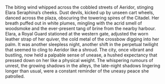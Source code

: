 The biting wind whipped across the cobbled streets of Aeridor, stinging Elara Seraphina’s cheeks.  Dust devils, kicked up by unseen cart wheels, danced across the plaza, obscuring the towering spires of the Citadel.  Her breath puffed out in white plumes, mingling with the acrid smell of woodsmoke and the ever-present tang of brine from the nearby harbour.  Elara, a Royal Guard stationed at the western gate, adjusted the worn leather strap of her quiver, the cold metal of the crossbow digging into her palm.  It was another sleepless night, another shift in the perpetual twilight that seemed to cling to Aeridor like a shroud.  The city, once vibrant and bustling, now held a palpable sense of unease, a hushed expectancy that pressed down on her like a physical weight.  The whispering rumours of unrest, the growing shadows in the alleys, the late-night shadows lingering longer than usual, were a constant reminder of the uneasy peace she patrolled.

